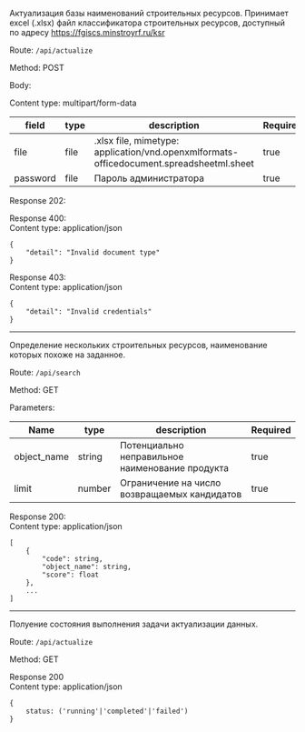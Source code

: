 Актуализация базы наименований строительных ресурсов. Принимает excel (.xlsx) файл классификатора строительных ресурсов, доступный по адресу https://fgiscs.minstroyrf.ru/ksr

Route: ```/api/actualize```

Method: POST

Body:

Content type: multipart/form-data

|field|type|description|Required|
|-----|----|-----------|--------|
|file |file|.xlsx file, mimetype: application/vnd.openxmlformats-officedocument.spreadsheetml.sheet|true|
|password|file|Пароль администратора|true|

Response 202:
    
Response 400: \
Content type: application/json
```
{
    "detail": "Invalid document type"
}
```

Response 403: \
Content type: application/json
```
{
    "detail": "Invalid credentials"
}
```

---

Определение нескольких строительных ресурсов, наименование которых похоже на заданное.

Route: ```/api/search```

Method: GET

Parameters:

|Name       |type  |description|Required|
|-----------|------|-----------|--------|
|object_name|string|Потенциально неправильное наименование продукта|true|
|limit      |number|Ограничение на число возвращаемых кандидатов|true|
    
Response 200: \
Content type: application/json
```
[
    {
        "code": string,
        "object_name": string,
        "score": float
    },
    ...
]
```

---

Полуение состояния выполнения задачи актуализации данных.

Route: ```/api/actualize```

Method: GET

Response 200 \
Content type: application/json
```
{
    status: ('running'|'completed'|'failed')
}
```

